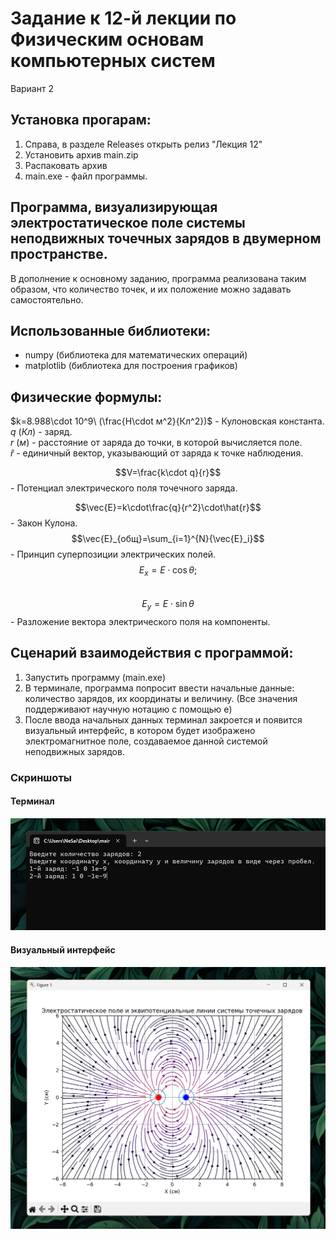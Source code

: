 ﻿# Задание к 12-й лекции по Физическим основам компьютерных систем

Вариант 2

## Установка прогарам:

1. Справа, в разделе Releases открыть релиз "Лекция 12"
2. Установить архив main.zip
3. Распаковать архив
4. main.exe - файл программы.

## Программа, визуализирующая электростатическое поле системы неподвижных точечных зарядов в двумерном пространстве.

В дополнение к основному заданию, программа реализована таким образом, что количество точек, и их положение можно задавать самостоятельно.

## Использованные библиотеки:

- numpy (библиотека для математических операций)
- matplotlib (библиотека для построения графиков)

## Физические формулы:

$k=8.988\cdot 10^9\ (\frac{Н\cdot м^2}{Кл^2})$ - Кулоновская константа.  
$q\ (Кл)$ - заряд.  
$r\ (м)$ - расстояние от заряда до точки, в которой вычисляется поле.  
$\hat{r}$ - единичный вектор, указывающий от заряда к точке наблюдения.

$$V=\frac{k\cdot q}{r}$$ - Потенциал электрического поля точечного заряда.

$$\vec{E}=k\cdot\frac{q}{r^2}\cdot\hat{r}$$ - Закон Кулона.  
$$\vec{E}_{общ}=\sum_{i=1}^{N}{\vec{E}_i}$$ - Принцип суперпозиции электрических полей.  
$$E_x=E\cdot\cos{\theta};$$  
$$E_y=E\cdot\sin{\theta}$$ - Разложение вектора электрического поля на компоненты.  

## Сценарий взаимодействия с программой:

1. Запустить программу (main.exe)
2. В терминале, программа попросит ввести начальные данные: количество зарядов, их координаты и величину. (Все значения поддерживают научную нотацию с помощью e)
3. После ввода начальных данных терминал закроется и появится визуальный интерфейс, в котором будет изображено электромагнитное поле, создаваемое данной системой неподвижных зарядов.

### Скриншоты

#### Терминал

![term](images/terminal.png)

#### Визуальный интерфейс

![vis](images/visual.png)

